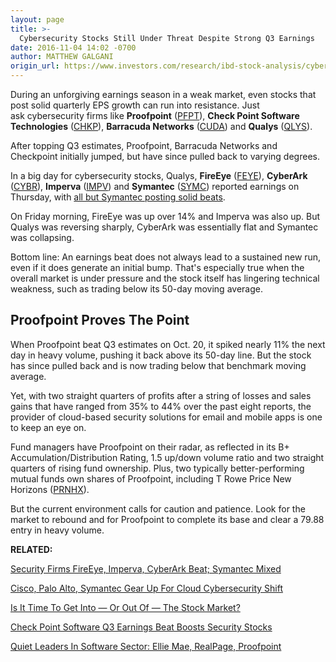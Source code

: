 ```yaml
---
layout: page
title: >-
  Cybersecurity Stocks Still Under Threat Despite Strong Q3 Earnings
date: 2016-11-04 14:02 -0700
author: MATTHEW GALGANI
origin_url: https://www.investors.com/research/ibd-stock-analysis/cybersecurity-stocks-still-under-threat-despite-strong-q3-earnings/
---
```





During an unforgiving earnings season in a weak market, even stocks that post solid quarterly EPS growth can run into resistance. Just ask cybersecurity firms like **Proofpoint** ([PFPT](https://research.investors.com/quote.aspx?symbol=PFPT)), **Check Point Software Technologies** ([CHKP](https://research.investors.com/quote.aspx?symbol=CHKP)), **Barracuda Networks** ([CUDA](https://research.investors.com/quote.aspx?symbol=CUDA)) and **Qualys** ([QLYS](https://research.investors.com/quote.aspx?symbol=QLYS)).


After topping Q3 estimates, Proofpoint, Barracuda Networks and Checkpoint initially jumped, but have since pulled back to varying degrees.


In a big day for cybersecurity stocks, Qualys, **FireEye** ([FEYE](https://research.investors.com/quote.aspx?symbol=FEYE)), **CyberArk** ([CYBR](https://research.investors.com/quote.aspx?symbol=CYBR)), **Imperva** ([IMPV](https://research.investors.com/quote.aspx?symbol=IMPV)) and **Symantec** ([SYMC](https://research.investors.com/quote.aspx?symbol=SYMC)) reported earnings on Thursday, with [all but Symantec posting solid beats](https://www.investors.com/news/technology/security-firms-symantec-fireeye-cyberark-imperva-earnings-on-tap/).


On Friday morning, FireEye was up over 14% and Imperva was also up. But Qualys was reversing sharply, CyberArk was essentially flat and Symantec was collapsing.


Bottom line: An earnings beat does not always lead to a sustained new run, even if it does generate an initial bump. That's especially true when the overall market is under pressure and the stock itself has lingering technical weakness, such as trading below its 50-day moving average.


Proofpoint Proves The Point
---------------------------


When Proofpoint beat Q3 estimates on Oct. 20, it spiked nearly 11% the next day in heavy volume, pushing it back above its 50-day line. But the stock has since pulled back and is now trading below that benchmark moving average.



Yet, with two straight quarters of profits after a string of losses and sales gains that have ranged from 35% to 44% over the past eight reports, the provider of cloud-based security solutions for email and mobile apps is one to keep an eye on.


Fund managers have Proofpoint on their radar, as reflected in its B+ Accumulation/Distribution Rating, 1.5 up/down volume ratio and two straight quarters of rising fund ownership. Plus, two typically better-performing mutual funds own shares of Proofpoint, including T Rowe Price New Horizons ([PRNHX](https://research.investors.com/quote.aspx?symbol=PRNHX)).


But the current environment calls for caution and patience. Look for the market to rebound and for Proofpoint to complete its base and clear a 79.88 entry in heavy volume.


**RELATED:**


[Security Firms FireEye, Imperva, CyberArk Beat; Symantec Mixed](https://www.investors.com/news/technology/security-firms-symantec-fireeye-cyberark-imperva-earnings-on-tap/)


[Cisco, Palo Alto, Symantec Gear Up For Cloud Cybersecurity Shift](https://www.investors.com/research/industry-snapshot/cisco-palo-alto-symantec-gear-up-for-cloud-cyber-security/)


[Is It Time To Get Into — Or Out Of — The Stock Market?](https://www.investors.com/videos/is-it-time-to-get-into-or-out-of-the-stock-market/)


[Check Point Software Q3 Earnings Beat Boosts Security Stocks](https://www.investors.com/news/technology/check-point-software-q3-earnings-beat-boosts-security-stocks)


[Quiet Leaders In Software Sector: Ellie Mae, RealPage, Proofpoint](https://www.investors.com/stock-lists/sector-leaders/quiet-leaders-in-software-sector-ellie-mae-realpage-proofpoint/)


 




